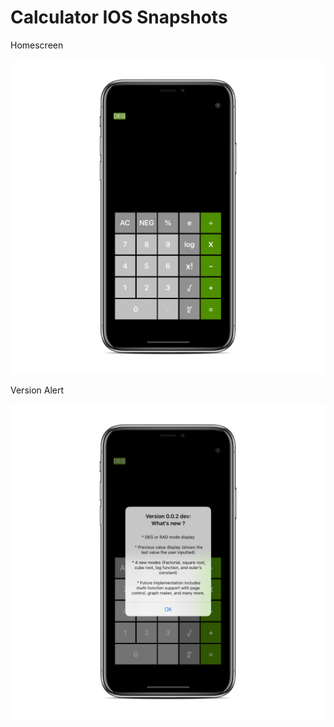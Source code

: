 # Calculator IOS Snapshots


Homescreen

![alt text](https://github.com/MrGambino/Calculator-IOS/blob/master/Simulator%20Screen%20Shot%20-%20iPhone%20X%20-%202018-07-25%20at%2011.11.00_iphonexspacegrey_portrait.png) 

Version Alert

![alt text](https://github.com/MrGambino/Calculator-IOS/blob/master/Simulator%20Screen%20Shot%20-%20iPhone%20X%20-%202018-07-25%20at%2011.10.41_iphonexspacegrey_portrait.png)  
